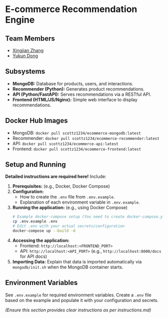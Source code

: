 # E-commerce Recommendation Engine

## Team Members

*   [Xingjian Zhang](https://github.com/ScottZXJ123)
*   [Yukun Dong](https://github.com/abccdyk)

## Subsystems

*   **MongoDB:** Database for products, users, and interactions.
*   **Recommender (Python):** Generates product recommendations.
*   **API (Python/FastAPI):** Serves recommendations via a RESTful API.
*   **Frontend (HTML/JS/Nginx):** Simple web interface to display recommendations.

## Docker Hub Images

*   MongoDB: `docker pull scottz1234/ecommerce-mongodb:latest`
*   Recommender: `docker pull scottz1234/ecommerce-recommender:latest`
*   API: `docker pull scottz1234/ecommerce-api:latest`
*   Frontend: `docker pull scottz1234/ecommerce-frontend:latest`

## Setup and Running

**Detailed instructions are required here!** Include:

1.  **Prerequisites:** (e.g., Docker, Docker Compose)
2.  **Configuration:**
    *   How to create the `.env` file from `.env.example`.
    *   Explanation of each environment variable in `.env.example`.
3.  **Running the application:** (e.g., using Docker Compose)
    ```bash
    # Example docker-compose setup (You need to create docker-compose.yml)
    cp .env.example .env
    # Edit .env with your actual secrets/configuration
    docker-compose up --build -d
    ```
4.  **Accessing the application:**
    *   Frontend: `http://localhost:<FRONTEND_PORT>`
    *   API: `http://localhost:<API_PORT>` (e.g., `http://localhost:8000/docs` for API docs)
5.  **Importing Data:** Explain that data is imported automatically via `mongodb/init.sh` when the MongoDB container starts.

## Environment Variables

See `.env.example` for required environment variables. Create a `.env` file based on the example and populate it with your configuration and secrets.

*(Ensure this section provides clear instructions as per instructions.md)*
